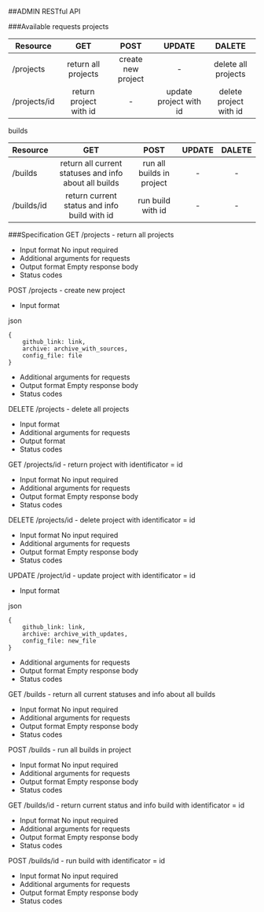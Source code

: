 ##ADMIN RESTful API


###Available requests
projects

| Resource | GET | POST | UPDATE | DALETE |
| --- | :---: | :---: | :---: | :---: |
| /projects | return all projects | create new project | - | delete all projects |
| /projects/id | return project with id | - | update project with id | delete project with id |


builds

| Resource | GET | POST | UPDATE | DALETE |
| --- | :---: | :---: | :---: | :---: |
| /builds | return all current statuses and info about all builds | run all builds in project | - | - |
| /builds/id | return current status and info build with id | run build with id | - | - |

###Specification
GET /projects - return all projects

* Input format
No input required
* Additional arguments for requests
* Output format
Empty response body
* Status codes

POST /projects - create new project

* Input format

json

	{
		github_link: link,
		archive: archive_with_sources,
		config_file: file
	}

* Additional arguments for requests
* Output format
Empty response body
* Status codes

DELETE /projects - delete all projects

* Input format
* Additional arguments for requests
* Output format
* Status codes



GET /projects/id - return project with identificator = id

* Input format
No input required
* Additional arguments for requests
* Output format
Empty response body
* Status codes

DELETE /projects/id - delete project with identificator = id

* Input format
No input required
* Additional arguments for requests
* Output format
Empty response body
* Status codes

UPDATE /project/id - update project with identificator = id

* Input format

json

	{
		github_link: link,
		archive: archive_with_updates,
		config_file: new_file
	}

* Additional arguments for requests
* Output format
Empty response body
* Status codes



GET /builds - return all current statuses and info about all builds

* Input format
No input required
* Additional arguments for requests
* Output format
Empty response body
* Status codes

POST /builds - run all builds in project

* Input format
No input required
* Additional arguments for requests
* Output format
Empty response body
* Status codes

GET /builds/id - return current status and info build with identificator = id

* Input format
No input required
* Additional arguments for requests
* Output format
Empty response body
* Status codes

POST /builds/id - run build with identificator = id

* Input format
No input required
* Additional arguments for requests
* Output format
Empty response body
* Status codes